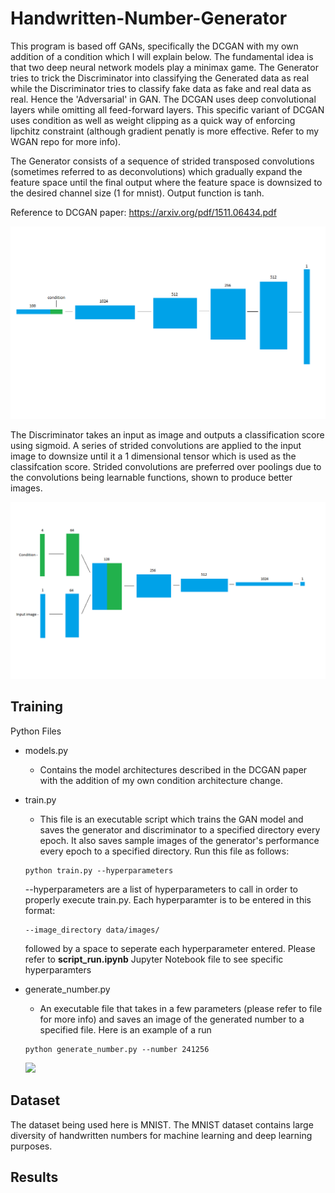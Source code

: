 # Handwritten-Number-Generator
This program is based off GANs, specifically the DCGAN with my own addition of a condition which I will explain below. The fundamental idea is that two deep neural network models play a minimax game. The Generator tries to trick the Discriminator into classifying the Generated data as real while the Discriminator tries to classify fake data as fake and real data as real. Hence the 'Adversarial' in GAN. The DCGAN uses deep convolutional layers while omitting all feed-forward layers. This specific variant of DCGAN uses condition as well as weight clipping as a quick way of enforcing lipchitz constraint (although gradient penatly is more effective. Refer to my WGAN repo for more info).

The Generator consists of a sequence of strided transposed convolutions (sometimes referred to as deconvolutions) which gradually expand the feature space until the final output where the feature space is downsized to the desired channel size (1 for mnist). Output function is tanh.

Reference to DCGAN paper: https://arxiv.org/pdf/1511.06434.pdf

![](data/uploads/CDCGAN_generator.png)

The Discriminator takes an input as image and outputs a classification score using sigmoid. A series of strided convolutions are applied to the input image to downsize until it a 1 dimensional tensor which is used as the classifcation score. Strided convolutions are preferred over poolings due to the convolutions being learnable functions, shown to produce better images.

![](data/uploads/CDCGAN_discriminator.png)

## Training

Python Files
  - models.py
    - Contains the model architectures described in the DCGAN paper with the addition of my own condition architecture change.
  
    
  - train.py
    - This file is an executable script which trains the GAN model and saves the generator and discriminator to a specified directory every epoch. It also saves sample images of the generator's performance every epoch to a specified directory. Run this file as follows:
    ```
    python train.py --hyperparameters
    ```
    --hyperparameters are a list of hyperparameters to call in order to properly execute train.py. Each hyperparamter is to be entered in this format:
    ```
    --image_directory data/images/
    ```
    followed by a space to seperate each hyperparameter entered. Please refer to **script_run.ipynb** Jupyter Notebook file to see specific hyperparamters
    
  - generate_number.py
    - An executable file that takes in a few parameters (please refer to file for more info) and saves an image of the generated number to a specified file.
    Here is an example of a run
    ```
    python generate_number.py --number 241256
    ```
    ![](data/uploads/generated_number2.png|height=10)

## Dataset

The dataset being used here is MNIST. The MNIST dataset contains large diversity of handwritten numbers for machine learning and deep learning purposes.

## Results
